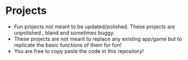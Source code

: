 # Projects
- Fun projects not meant to be updated/polished. These projects are unpolished , bland and sometimes buggy.
- These projects are not meant to replace any existing app/game but to replicate the basic functions of them for fun!
- You are free to copy paste the code in this repository!
